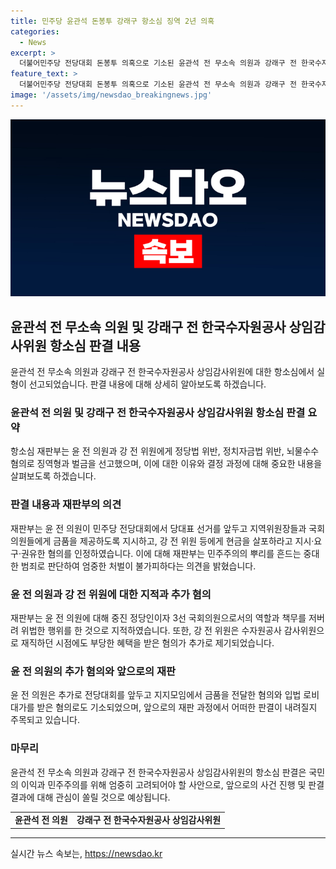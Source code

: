 ```yaml
---
title: 민주당 윤관석 돈봉투 강래구 항소심 징역 2년 의혹
categories:
  - News
excerpt: >
  더불어민주당 전당대회 돈봉투 의혹으로 기소된 윤관석 전 무소속 의원과 강래구 전 한국수자원공사 상임감사위원에게 항소심에서도 실형이 확정됐다. 이는 국민의 정당을 통해 민주주의를 훼손하는 중대한 범죄로 판단되며, 윤 전 의원은 민주당 당대표 선거를 앞두고 현금을 요구한 혐의로 추가 기소되었다.
feature_text: >
  더불어민주당 전당대회 돈봉투 의혹으로 기소된 윤관석 전 무소속 의원과 강래구 전 한국수자원공사 상임감사위원에게 항소심에서도 실형이 확정됐다. 이는 국민의 정당을 통해 민주주의를 훼손하는 중대한 범죄로 판단되며, 윤 전 의원은 민주당 당대표 선거를 앞두고 현금을 요구한 혐의로 추가 기소되었다.
image: '/assets/img/newsdao_breakingnews.jpg'
---
```


<p><img src="/assets/img/newsdao_breakingnews.jpg" alt="firstkoreanews 속보" /></p>

<h2 data-ke-size="size26">윤관석 전 무소속 의원 및 강래구 전 한국수자원공사 상임감사위원 항소심 판결 내용</h2>

<p data-ke-size="size16">윤관석 전 무소속 의원과 강래구 전 한국수자원공사 상임감사위원에 대한 항소심에서 실형이 선고되었습니다. 판결 내용에 대해 상세히 알아보도록 하겠습니다.</p>

<h3>윤관석 전 의원 및 강래구 전 한국수자원공사 상임감사위원 항소심 판결 요약</h3>

<p data-ke-size="size16">항소심 재판부는 윤 전 의원과 강 전 위원에게 정당법 위반, 정치자금법 위반, 뇌물수수 혐의로 징역형과 벌금을 선고했으며, 이에 대한 이유와 결정 과정에 대해 중요한 내용을 살펴보도록 하겠습니다.</p>

<h3>판결 내용과 재판부의 의견</h3>

<p data-ke-size="size16">재판부는 윤 전 의원이 민주당 전당대회에서 당대표 선거를 앞두고 지역위원장들과 국회의원들에게 금품을 제공하도록 지시하고, 강 전 위원 등에게 현금을 살포하라고 지시·요구·권유한 혐의를 인정하였습니다. 이에 대해 재판부는 민주주의의 뿌리를 흔드는 중대한 범죄로 판단하여 엄중한 처벌이 불가피하다는 의견을 밝혔습니다.</p>

<h3>윤 전 의원과 강 전 위원에 대한 지적과 추가 혐의</h3>

<p data-ke-size="size16">재판부는 윤 전 의원에 대해 중진 정당인이자 3선 국회의원으로서의 역할과 책무를 저버려 위법한 행위를 한 것으로 지적하였습니다. 또한, 강 전 위원은 수자원공사 감사위원으로 재직하던 시점에도 부당한 혜택을 받은 혐의가 추가로 제기되었습니다.</p>

<h3>윤 전 의원의 추가 혐의와 앞으로의 재판</h3>

<p data-ke-size="size16">윤 전 의원은 추가로 전당대회를 앞두고 지지모임에서 금품을 전달한 혐의와 입법 로비 대가를 받은 혐의로도 기소되었으며, 앞으로의 재판 과정에서 어떠한 판결이 내려질지 주목되고 있습니다.</p>

<h3>마무리</h3>

<p data-ke-size="size16">윤관석 전 무소속 의원과 강래구 전 한국수자원공사 상임감사위원의 항소심 판결은 국민의 이익과 민주주의를 위해 엄중히 고려되어야 할 사안으로, 앞으로의 사건 진행 및 판결 결과에 대해 관심이 쏠릴 것으로 예상됩니다.</p>

<table>
    <tr>
        <td style="text-align: center; height: 17px;"><b>윤관석 전 의원</b></td>
        <td style="text-align: center; height: 17px;"><b>강래구 전 한국수자원공사 상임감사위원</b></td>
    </tr>
</table>

<p><hr></p>
실시간 뉴스 속보는, <a href="https://newsdao.kr" rel="dofollow">https://newsdao.kr</a>


